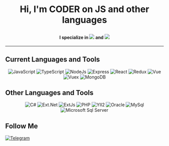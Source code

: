 # <p align="center">Hi, I'm CODER on JS and other languages</p>
#### <p align="center">I specialize in ![](https://img.shields.io/badge/FRONTEND-000) and ![](https://img.shields.io/badge/BACKEND-000)</p>

---

## Current Languages and Tools

<div align="center">

![JavaScript](https://img.shields.io/badge/Java_Script-000?style=for-the-badge&logo=javascript)
![TypeScript](https://img.shields.io/badge/Type_Script-000?style=for-the-badge&logo=typescript)
![NodeJs](https://img.shields.io/badge/Node_Js-000?style=for-the-badge&logo=nodedotjs)
![Express](https://img.shields.io/badge/Express-000?style=for-the-badge&logo=nodedotjs)
![React](https://img.shields.io/badge/React-000?style=for-the-badge&logo=react)
![Redux](https://img.shields.io/badge/Redux-000?style=for-the-badge&logo=redux)
![Vue](https://img.shields.io/badge/Vue-000?style=for-the-badge&logo=vuedotjs)
![Vuex](https://img.shields.io/badge/Vuex-000?style=for-the-badge&logo=vuedotjs)
![MongoDB](https://img.shields.io/badge/MongoDB-000?style=for-the-badge&logo=mongodb)

</div>



## Other Languages and Tools

<div align="center">

![C#](https://img.shields.io/badge/c%23-000?style=for-the-badge&logo=csharp)
![Ext.Net](https://img.shields.io/badge/Ext.Net-000?style=for-the-badge&logo=csharp)
![ExtJs](https://img.shields.io/badge/Ext.Js-000?style=for-the-badge&logo=javascript)
![PHP](https://img.shields.io/badge/PHP-000?style=for-the-badge&logo=php)
![YII2](https://img.shields.io/badge/Yii2-000?style=for-the-badge&logo=php)
![Oracle](https://img.shields.io/badge/Oracle-000?style=for-the-badge&logo=oracle)
![MySql](https://img.shields.io/badge/MySql-000?style=for-the-badge&logo=mysql)
![Microsoft Sql Server](https://img.shields.io/badge/Microsoft_Sql_Server-000?style=for-the-badge&logo=microsoftsqlserver)

</div>

## Follow Me

[![Telegram](https://img.shields.io/badge/Telegram-000?style=for-the-badge&logo=telegram)](https://t.me/@alexi_berg)